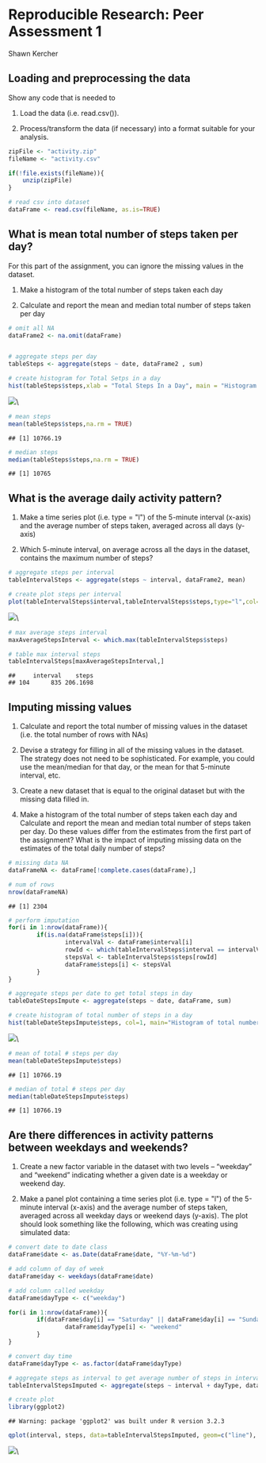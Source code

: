 # Reproducible Research: Peer Assessment 1
Shawn Kercher  


## Loading and preprocessing the data
Show any code that is needed to

1. Load the data (i.e. read.csv()).

2. Process/transform the data (if necessary) into a format suitable for your analysis.
	

```r
zipFile <- "activity.zip"
fileName <- "activity.csv"

if(!file.exists(fileName)){	
	unzip(zipFile)
}

# read csv into dataset
dataFrame <- read.csv(fileName, as.is=TRUE)
```


## What is mean total number of steps taken per day?
For this part of the assignment, you can ignore the missing values in the dataset.

1.  Make a histogram of the total number of steps taken each day

2.  Calculate and report the mean and median total number of steps taken per day


```r
# omit all NA
dataFrame2 <- na.omit(dataFrame)


# aggregate steps per day
tableSteps <- aggregate(steps ~ date, dataFrame2 , sum)

# create histogram for Total Setps in a day
hist(tableSteps$steps,xlab = "Total Steps In a Day", main = "Histogram of TOTAL #  of Steps per Day", col=4)
```

![](PA1_template_files/figure-html/unnamed-chunk-2-1.png)\

```r
# mean steps
mean(tableSteps$steps,na.rm = TRUE)
```

```
## [1] 10766.19
```

```r
# median steps
median(tableSteps$steps,na.rm = TRUE)
```

```
## [1] 10765
```

## What is the average daily activity pattern?
1. Make a time series plot (i.e. type = "l") of the 5-minute interval (x-axis) and the average number of steps taken, averaged across all days (y-axis)

2. Which 5-minute interval, on average across all the days in the dataset, contains the maximum number of steps?


```r
# aggregate steps per interval
tableIntervalSteps <- aggregate(steps ~ interval, dataFrame2, mean)

# create plot steps per interval
plot(tableIntervalSteps$interval,tableIntervalSteps$steps,type="l",col=1,main="Average number of Daily Steps", xlab = "Interval", ylab = "Average #  of steps")
```

![](PA1_template_files/figure-html/unnamed-chunk-3-1.png)\

```r
# max average steps interval
maxAverageStepsInterval <- which.max(tableIntervalSteps$steps)

# table max interval steps
tableIntervalSteps[maxAverageStepsInterval,]
```

```
##     interval    steps
## 104      835 206.1698
```


## Imputing missing values
1. Calculate and report the total number of missing values in the dataset
(i.e. the total number of rows with NAs)

2. Devise a strategy for filling in all of the missing values in the dataset. The strategy does not need to be sophisticated. For example, you could use the mean/median for that day, or the mean for that 5-minute interval, etc.

3. Create a new dataset that is equal to the original dataset but with the missing data filled in.

4. Make a histogram of the total number of steps taken each day and Calculate and report the mean and median total number of steps taken per day. Do these values differ from the estimates from the first part of the assignment? What is the impact of imputing missing data on the estimates of the total daily number of steps?

```r
# missing data NA
dataFrameNA <- dataFrame[!complete.cases(dataFrame),]

# num of rows
nrow(dataFrameNA)
```

```
## [1] 2304
```

```r
# perform imputation 
for(i in 1:nrow(dataFrame)){
        if(is.na(dataFrame$steps[i])){
                intervalVal <- dataFrame$interval[i]
                rowId <- which(tableIntervalSteps$interval == intervalVal)
                stepsVal <- tableIntervalSteps$steps[rowId]
                dataFrame$steps[i] <- stepsVal
        }
}

# aggregate steps per date to get total steps in day
tableDateStepsImpute <- aggregate(steps ~ date, dataFrame, sum)

# create histogram of total number of steps in a day
hist(tableDateStepsImpute$steps, col=1, main="Histogram of total number of steps per day", xlab = "Total # of Steps in a Day")
```

![](PA1_template_files/figure-html/unnamed-chunk-4-1.png)\

```r
# mean of total # steps per day
mean(tableDateStepsImpute$steps)
```

```
## [1] 10766.19
```

```r
# median of total # steps per day
median(tableDateStepsImpute$steps)
```

```
## [1] 10766.19
```


## Are there differences in activity patterns between weekdays and weekends?
1. Create a new factor variable in the dataset with two levels – “weekday” and “weekend” indicating whether a given date is a weekday or weekend day.

2. Make a panel plot containing a time series plot (i.e. type = "l") of the 5-minute interval (x-axis) and the average number of steps taken, averaged across all weekday days or weekend days (y-axis). The plot should look something like the following, which was creating using simulated data:

```r
# convert date to date class
dataFrame$date <- as.Date(dataFrame$date, "%Y-%m-%d")

# add column of day of week
dataFrame$day <- weekdays(dataFrame$date)

# add column called weekday
dataFrame$dayType <- c("weekday")

for(i in 1:nrow(dataFrame)){
        if(dataFrame$day[i] == "Saturday" || dataFrame$day[i] == "Sunday"){
                dataFrame$dayType[i] <- "weekend"
        }
}

# convert day time
dataFrame$dayType <- as.factor(dataFrame$dayType)

# aggregate steps as interval to get average number of steps in interval across all days
tableIntervalStepsImputed <- aggregate(steps ~ interval + dayType, dataFrame, mean)

# create plot
library(ggplot2)
```

```
## Warning: package 'ggplot2' was built under R version 3.2.3
```

```r
qplot(interval, steps, data=tableIntervalStepsImputed, geom=c("line"), xlab = "Interval", ylab = "# of Steps", main = "") + facet_wrap(~ dayType, ncol = 1)
```

![](PA1_template_files/figure-html/unnamed-chunk-5-1.png)\
